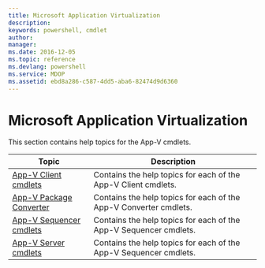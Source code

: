 ```yaml
---
title: Microsoft Application Virtualization
description: 
keywords: powershell, cmdlet
author: 
manager: 
ms.date: 2016-12-05
ms.topic: reference
ms.devlang: powershell
ms.service: MDOP
ms.assetid: ebd8a286-c587-4dd5-aba6-82474d9d6360
---
```


# Microsoft Application Virtualization

This section contains help topics for the App-V cmdlets.

| Topic | Description |
| - | - |
| [App-V Client cmdlets](appv-client.md) | Contains the help topics for each of the App-V Client cmdlets. |
| [App-V Package Converter](appv-package-converter.md)| Contains the help topics for each of the App-V Converter cmdlets. |
| [App-V Sequencer cmdlets](appv-sequencer.md) | Contains the help topics for each of the App-V Sequencer cmdlets. |
| [App-V Server cmdlets](appv-server.md) | Contains the help topics for each of the App-V Sequencer cmdlets. |